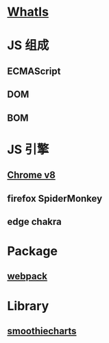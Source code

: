 # [WhatIs](WhatIs.md)

# JS 组成
## ECMAScript
## DOM
## BOM

# JS 引擎
## [Chrome v8](Chromev8/README.md)
## firefox SpiderMonkey
## edge chakra

# Package

## [webpack](Packages/webpack.md)

# Library
## [smoothiecharts](http://smoothiecharts.org/)